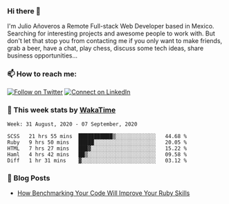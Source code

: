 ### Hi there 👋

I'm Julio Añoveros a Remote Full-stack Web Developer based in Mexico. Searching for interesting projects and awesome people to work with. But don't let that stop you from contacting me if you only want to make friends, grab a beer, have a chat, play chess, discuss some tech ideas, share business opportunities... 

### :mailbox: How to reach me:

[![Follow on Twitter](https://img.shields.io/badge/--twitter?label=Twitter&logo=Twitter&style=social)](https://twitter.com/AnoverosJulio) [![Connect on LinkedIn](https://img.shields.io/badge/--linkedin?label=LinkedIn&logo=LinkedIn&style=social)](https://www.linkedin.com/in/jubaan)

### :construction_worker: This week stats by [WakaTime]('https://wakatime.com')
<!--START_SECTION:waka-->
```text
Week: 31 August, 2020 - 07 September, 2020

SCSS   21 hrs 55 mins  ███████████▒░░░░░░░░░░░░░   44.68 % 
Ruby   9 hrs 50 mins   █████░░░░░░░░░░░░░░░░░░░░   20.05 % 
HTML   7 hrs 27 mins   ███▓░░░░░░░░░░░░░░░░░░░░░   15.22 % 
Haml   4 hrs 42 mins   ██▒░░░░░░░░░░░░░░░░░░░░░░   09.58 % 
Diff   1 hr 31 mins    ▓░░░░░░░░░░░░░░░░░░░░░░░░   03.12 % 
```
<!--END_SECTION:waka-->

### :newspaper: Blog Posts
<!-- BLOG-POST-LIST:START -->
- [How Benchmarking Your Code Will Improve Your Ruby Skills](https://dev.to/jubaan/how-benchmarking-your-code-will-improve-your-ruby-skills-2m83)
<!-- BLOG-POST-LIST:END -->


